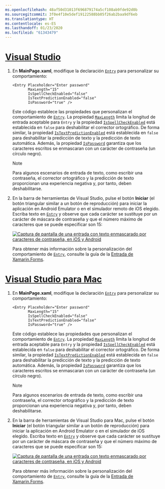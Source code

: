 ```yaml
---
ms.openlocfilehash: 48af50d31013f696879174a5cf108ab9fde92d0b
ms.sourcegitcommit: 3f0e4f10e5def19122588bb05f26ab2baa9df6eb
ms.translationtype: HT
ms.contentlocale: es-ES
ms.lasthandoff: 01/23/2020
ms.locfileid: "61343479"
---
```

# <a name="visual-studiotabvswin"></a>[Visual Studio](#tab/vswin)

1. En **MainPage.xaml**, modifique la declaración [`Entry`](xref:Xamarin.Forms.Entry) para personalizar su comportamiento:

    ```xaml
    <Entry Placeholder="Enter password"
           MaxLength="15"
           IsSpellCheckEnabled="false"
           IsTextPredictionEnabled="false"
           IsPassword="true" />
    ```

    Este código establece las propiedades que personalizan el comportamiento de [`Entry`](xref:Xamarin.Forms.Entry). La propiedad [`MaxLength`](xref:Xamarin.Forms.InputView.MaxLength) limita la longitud de entrada aceptable para `Entry` y la propiedad [`IsSpellCheckEnabled`](xref:Xamarin.Forms.InputView.IsSpellCheckEnabled) está establecida en `false` para deshabilitar el corrector ortográfico. De forma similar, la propiedad [`IsTextPredictionEnabled`](xref:Xamarin.Forms.Entry.IsTextPredictionEnabled) está establecida en `false` para deshabilitar la predicción de texto y la predicción de texto automática. Además, la propiedad [`IsPassword`](xref:Xamarin.Forms.Entry.IsPassword) garantiza que los caracteres escritos se enmascaran con un carácter de contraseña (un círculo negro).

    > [!NOTE]
    > Para algunos escenarios de entrada de texto, como escribir una contraseña, el corrector ortográfico y la predicción de texto proporcionan una experiencia negativa y, por tanto, deben deshabilitarse.

1. En la barra de herramientas de Visual Studio, pulse el botón **Iniciar** (el botón triangular similar a un botón de reproducción) para iniciar la aplicación en Android Emulator o en el simulador remoto de iOS elegido. Escriba texto en [`Entry`](xref:Xamarin.Forms.Entry) y observe que cada carácter se sustituye por un carácter de máscara de contraseña y que el número máximo de caracteres que se puede especificar son 15:

    [![Captura de pantalla de una entrada con texto enmascarado por caracteres de contraseña, en iOS y Android](../images/customize-behavior.png "Entrada con caracteres de contraseña enmascarados")](../images/customize-behavior-large.png#lightbox "Entrada con caracteres de contraseña enmascarados")

    Para obtener más información sobre la personalización del comportamiento de [`Entry`](xref:Xamarin.Forms.Entry), consulte la guía de la [Entrada de Xamarin.Forms](~/xamarin-forms/user-interface/text/entry.md).

# <a name="visual-studio-for-mactabvsmac"></a>[Visual Studio para Mac](#tab/vsmac)

1. En **MainPage.xaml**, modifique la declaración [`Entry`](xref:Xamarin.Forms.Entry) para personalizar su comportamiento:

    ```xaml
    <Entry Placeholder="Enter password"
           MaxLength="15"
           IsSpellCheckEnabled="false"
           IsTextPredictionEnabled="false"
           IsPassword="true" />
    ```

    Este código establece las propiedades que personalizan el comportamiento de [`Entry`](xref:Xamarin.Forms.Entry). La propiedad [`MaxLength`](xref:Xamarin.Forms.InputView.MaxLength) limita la longitud de entrada aceptable para `Entry` y la propiedad [`IsSpellCheckEnabled`](xref:Xamarin.Forms.InputView.IsSpellCheckEnabled) está establecida en `false` para deshabilitar el corrector ortográfico. De forma similar, la propiedad [`IsTextPredictionEnabled`](xref:Xamarin.Forms.Entry.IsTextPredictionEnabled) está establecida en `false` para deshabilitar la predicción de texto y la predicción de texto automática. Además, la propiedad [`IsPassword`](xref:Xamarin.Forms.Entry.IsPassword) garantiza que los caracteres escritos se enmascaran con un carácter de contraseña (un círculo negro).

    > [!NOTE]
    > Para algunos escenarios de entrada de texto, como escribir una contraseña, el corrector ortográfico y la predicción de texto proporcionan una experiencia negativa y, por tanto, deben deshabilitarse.

1. En la barra de herramientas de Visual Studio para Mac, pulse el botón **Iniciar** (el botón triangular similar a un botón de reproducción) para iniciar la aplicación en Android Emulator o en el simulador de iOS elegido. Escriba texto en [`Entry`](xref:Xamarin.Forms.Entry) y observe que cada carácter se sustituye por un carácter de máscara de contraseña y que el número máximo de caracteres que se puede especificar son 15:

    [![Captura de pantalla de una entrada con texto enmascarado por caracteres de contraseña, en iOS y Android](../images/customize-behavior.png "Entrada con caracteres de contraseña enmascarados")](../images/customize-behavior-large.png#lightbox "Entrada con caracteres de contraseña enmascarados")

    Para obtener más información sobre la personalización del comportamiento de [`Entry`](xref:Xamarin.Forms.Entry), consulte la guía de la [Entrada de Xamarin.Forms](~/xamarin-forms/user-interface/text/entry.md).
